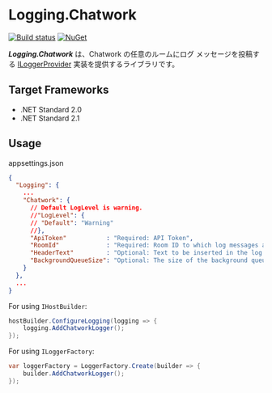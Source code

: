 ﻿# Logging.Chatwork
[![Build status](https://ci.appveyor.com/api/projects/status/cb2wao89os87g89r/branch/master?svg=true)](https://ci.appveyor.com/project/inasync/logging-chatwork/branch/master)
[![NuGet](https://img.shields.io/nuget/v/Inasync.Logging.Chatwork.svg)](https://www.nuget.org/packages/Inasync.Logging.Chatwork/)

***Logging.Chatwork*** は、Chatwork の任意のルームにログ メッセージを投稿する [ILoggerProvider](https://docs.microsoft.com/ja-jp/aspnet/core/fundamentals/logging/) 実装を提供するライブラリです。


## Target Frameworks
- .NET Standard 2.0
- .NET Standard 2.1

## Usage
appsettings.json
```json
{
  "Logging": {
    ...
    "Chatwork": {
      // Default LogLevel is warning.
      //"LogLevel": {
      // "Default": "Warning"
      //},
      "ApiToken"           : "Required: API Token",
      "RoomId"             : "Required: Room ID to which log messages are posted",
      "HeaderText"         : "Optional: Text to be inserted in the log message header",
      "BackgroundQueueSize": "Optional: The size of the background queue for posting messages (default: 1024)"
    }
  },
  ...
}
```

For using `IHostBuilder`:
```cs
hostBuilder.ConfigureLogging(logging => {
    logging.AddChatworkLogger();
});
```

For using `ILoggerFactory`:
```cs
var loggerFactory = LoggerFactory.Create(builder => {
    builder.AddChatworkLogger();
});
```
